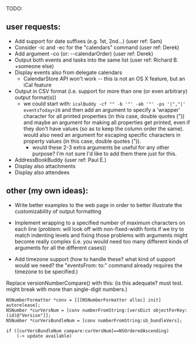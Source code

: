 
TODO:

user requests:
-------------------------

- Add support for date suffixes (e.g. 1st, 2nd...) (user ref: Sam)
- Consider -ic and -ec for the "calendars" command (user ref: Derek)
- Add argument -co (or: --calendarOrder) (user ref: Derek)
- Output both events and tasks into the same list (user ref: Richard B. +someone else)
- Display events also from delegate calendars
    - CalendarStore API won't work -- this is not an OS X feature, but an iCal
      feature
- Output in CSV format (i.e. support for more than one (or even arbitrary) output format(s))
	- we could start with: `icalBuddy -cf "" -b '"' -ab '"' -ps '|","|' eventsToday+20`
	  and then add an argument to specify a 'wrapper' character for all printed properties
	  (in this case, double quotes (")) and maybe an argument for making all properties
	  get printed, even if they don't have values (so as to keep the column order the same).
	  would also need an argument for escaping specific characters in property values (in
	  this case, double quotes (")).
	  	- would these 2-3 extra arguments be useful for any other purpose? I'm not sure
		  I'd like to add them there just for this.
- AddressBookBuddy (user ref: Paul E.)
- Display also attachments
- Display also attendees


other (my own ideas):
-------------------------

- Write better examples to the web page in order to better illustrate the customizability
  of output formatting
- Implement wrapping to a specified number of maximum characters on each line (problem: will
  look off with non-fixed-width fonts if we try to match indenting levels and fixing those
  problems with arguments might become really complex (i.e. you would need too many different
  kinds of arguments for all the different cases))

- Add timezone support (how to handle these? what kind of support would we need? the
  "eventsFrom: to:" command already requires the timezone to be specified.)


Replace versionNumberCompare() with this: (is this adequate? must test. might break with more
than single-digit numbers.)

    NSNumberFormatter *conv = [[[NSNumberFormatter alloc] init] autorelease];
    NSNumber *curVersNum = [conv numberFromString:[versDict objectForKey:(id)@"Version"]];
    NSNumber *curVersBundleNum = [conv numberFromString:sb_bundleVers];
    
    if ([curVersBundleNum compare:curVersNum]==NSOrderedAscending)
        (-> update available)


